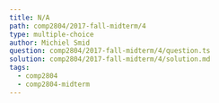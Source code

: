 ```yaml
---
title: N/A
path: comp2804/2017-fall-midterm/4
type: multiple-choice
author: Michiel Smid
question: comp2804/2017-fall-midterm/4/question.ts
solution: comp2804/2017-fall-midterm/4/solution.md
tags:
  - comp2804
  - comp2804-midterm
---
```


